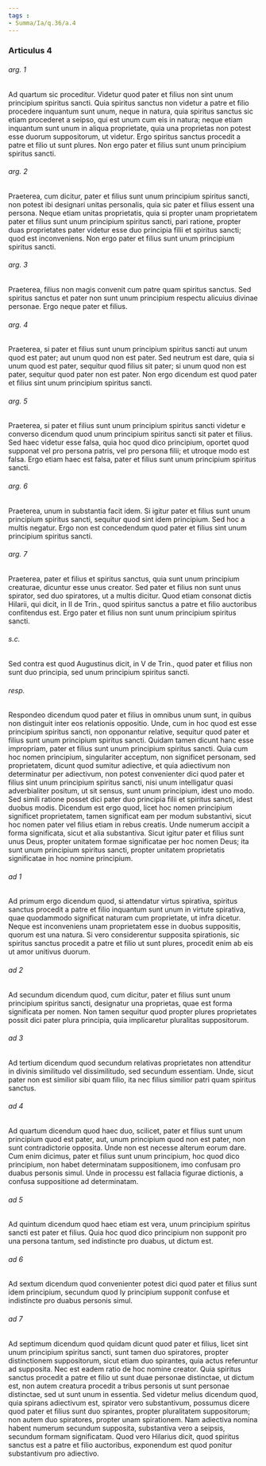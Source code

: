 ```yaml
---
tags : 
- Summa/Ia/q.36/a.4
---
```


### Articulus 4

###### arg. 1
Ad quartum sic proceditur. Videtur quod pater et filius non sint unum principium spiritus sancti. Quia spiritus sanctus non videtur a patre et filio procedere inquantum sunt unum, neque in natura, quia spiritus sanctus sic etiam procederet a seipso, qui est unum cum eis in natura; neque etiam inquantum sunt unum in aliqua proprietate, quia una proprietas non potest esse duorum suppositorum, ut videtur. Ergo spiritus sanctus procedit a patre et filio ut sunt plures. Non ergo pater et filius sunt unum principium spiritus sancti.

###### arg. 2
Praeterea, cum dicitur, pater et filius sunt unum principium spiritus sancti, non potest ibi designari unitas personalis, quia sic pater et filius essent una persona. Neque etiam unitas proprietatis, quia si propter unam proprietatem pater et filius sunt unum principium spiritus sancti, pari ratione, propter duas proprietates pater videtur esse duo principia filii et spiritus sancti; quod est inconveniens. Non ergo pater et filius sunt unum principium spiritus sancti.

###### arg. 3
Praeterea, filius non magis convenit cum patre quam spiritus sanctus. Sed spiritus sanctus et pater non sunt unum principium respectu alicuius divinae personae. Ergo neque pater et filius.

###### arg. 4
Praeterea, si pater et filius sunt unum principium spiritus sancti aut unum quod est pater; aut unum quod non est pater. Sed neutrum est dare, quia si unum quod est pater, sequitur quod filius sit pater; si unum quod non est pater, sequitur quod pater non est pater. Non ergo dicendum est quod pater et filius sint unum principium spiritus sancti.

###### arg. 5
Praeterea, si pater et filius sunt unum principium spiritus sancti videtur e converso dicendum quod unum principium spiritus sancti sit pater et filius. Sed haec videtur esse falsa, quia hoc quod dico principium, oportet quod supponat vel pro persona patris, vel pro persona filii; et utroque modo est falsa. Ergo etiam haec est falsa, pater et filius sunt unum principium spiritus sancti.

###### arg. 6
Praeterea, unum in substantia facit idem. Si igitur pater et filius sunt unum principium spiritus sancti, sequitur quod sint idem principium. Sed hoc a multis negatur. Ergo non est concedendum quod pater et filius sint unum principium spiritus sancti.

###### arg. 7
Praeterea, pater et filius et spiritus sanctus, quia sunt unum principium creaturae, dicuntur esse unus creator. Sed pater et filius non sunt unus spirator, sed duo spiratores, ut a multis dicitur. Quod etiam consonat dictis Hilarii, qui dicit, in II de Trin., quod spiritus sanctus a patre et filio auctoribus confitendus est. Ergo pater et filius non sunt unum principium spiritus sancti.

###### s.c.
Sed contra est quod Augustinus dicit, in V de Trin., quod pater et filius non sunt duo principia, sed unum principium spiritus sancti.

###### resp.
Respondeo dicendum quod pater et filius in omnibus unum sunt, in quibus non distinguit inter eos relationis oppositio. Unde, cum in hoc quod est esse principium spiritus sancti, non opponantur relative, sequitur quod pater et filius sunt unum principium spiritus sancti. Quidam tamen dicunt hanc esse impropriam, pater et filius sunt unum principium spiritus sancti. Quia cum hoc nomen principium, singulariter acceptum, non significet personam, sed proprietatem, dicunt quod sumitur adiective, et quia adiectivum non determinatur per adiectivum, non potest convenienter dici quod pater et filius sint unum principium spiritus sancti, nisi unum intelligatur quasi adverbialiter positum, ut sit sensus, sunt unum principium, idest uno modo. Sed simili ratione posset dici pater duo principia filii et spiritus sancti, idest duobus modis. Dicendum est ergo quod, licet hoc nomen principium significet proprietatem, tamen significat eam per modum substantivi, sicut hoc nomen pater vel filius etiam in rebus creatis. Unde numerum accipit a forma significata, sicut et alia substantiva. Sicut igitur pater et filius sunt unus Deus, propter unitatem formae significatae per hoc nomen Deus; ita sunt unum principium spiritus sancti, propter unitatem proprietatis significatae in hoc nomine principium.

###### ad 1
Ad primum ergo dicendum quod, si attendatur virtus spirativa, spiritus sanctus procedit a patre et filio inquantum sunt unum in virtute spirativa, quae quodammodo significat naturam cum proprietate, ut infra dicetur. Neque est inconveniens unam proprietatem esse in duobus suppositis, quorum est una natura. Si vero considerentur supposita spirationis, sic spiritus sanctus procedit a patre et filio ut sunt plures, procedit enim ab eis ut amor unitivus duorum.

###### ad 2
Ad secundum dicendum quod, cum dicitur, pater et filius sunt unum principium spiritus sancti, designatur una proprietas, quae est forma significata per nomen. Non tamen sequitur quod propter plures proprietates possit dici pater plura principia, quia implicaretur pluralitas suppositorum.

###### ad 3
Ad tertium dicendum quod secundum relativas proprietates non attenditur in divinis similitudo vel dissimilitudo, sed secundum essentiam. Unde, sicut pater non est similior sibi quam filio, ita nec filius similior patri quam spiritus sanctus.

###### ad 4
Ad quartum dicendum quod haec duo, scilicet, pater et filius sunt unum principium quod est pater, aut, unum principium quod non est pater, non sunt contradictorie opposita. Unde non est necesse alterum eorum dare. Cum enim dicimus, pater et filius sunt unum principium, hoc quod dico principium, non habet determinatam suppositionem, imo confusam pro duabus personis simul. Unde in processu est fallacia figurae dictionis, a confusa suppositione ad determinatam.

###### ad 5
Ad quintum dicendum quod haec etiam est vera, unum principium spiritus sancti est pater et filius. Quia hoc quod dico principium non supponit pro una persona tantum, sed indistincte pro duabus, ut dictum est.

###### ad 6
Ad sextum dicendum quod convenienter potest dici quod pater et filius sunt idem principium, secundum quod ly principium supponit confuse et indistincte pro duabus personis simul.

###### ad 7
Ad septimum dicendum quod quidam dicunt quod pater et filius, licet sint unum principium spiritus sancti, sunt tamen duo spiratores, propter distinctionem suppositorum, sicut etiam duo spirantes, quia actus referuntur ad supposita. Nec est eadem ratio de hoc nomine creator. Quia spiritus sanctus procedit a patre et filio ut sunt duae personae distinctae, ut dictum est, non autem creatura procedit a tribus personis ut sunt personae distinctae, sed ut sunt unum in essentia. Sed videtur melius dicendum quod, quia spirans adiectivum est, spirator vero substantivum, possumus dicere quod pater et filius sunt duo spirantes, propter pluralitatem suppositorum; non autem duo spiratores, propter unam spirationem. Nam adiectiva nomina habent numerum secundum supposita, substantiva vero a seipsis, secundum formam significatam. Quod vero Hilarius dicit, quod spiritus sanctus est a patre et filio auctoribus, exponendum est quod ponitur substantivum pro adiectivo.

